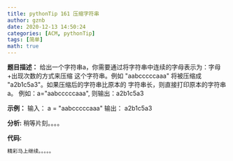 ```yaml
---
title: pythonTip 161 压缩字符串
author: gznb
date: 2020-12-13 14:50:24
categories: [ACM, pythonTip]
tags: [简单]
math: true
---
```


**题目描述：**
 给出一个字符串a，你需要通过将字符串中连续的字母表示为：字母+出现次数的方式来压缩
 这个字符串。例如 "aabcccccaaa" 将被压缩成 "a2b1c5a3"。如果压缩后的字符串比原本的
 字符串长，则直接打印原本的字符串a。
 例如：a="aabcccccaaa", 则输出：a2b1c5a3

**示例：**
输入：
a = "aabcccccaaa"
输出：
a2b1c5a3


**分析:**
稍等片刻。。。。

**代码:**
```python
精彩马上继续。。。。。
```
